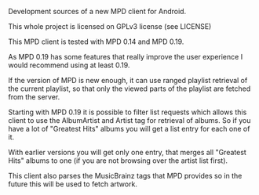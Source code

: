 Development sources of a new MPD client for Android.

This whole project is licensed on GPLv3 license (see LICENSE)

This MPD client is tested with MPD 0.14 and MPD 0.19.

As MPD 0.19 has some features that really improve the user experience I would recommend using at least 0.19.

If the version of MPD is new enough, it can use ranged playlist retrieval of the current playlist, so that only the viewed
parts of the playlist are fetched from the server.

Starting with MPD 0.19 it is possible to filter list requests which allows this client to 
use the AlbumArtist and Artist tag for retrieval of albums. So if you have a lot of "Greatest Hits" albums you will get a list entry for each one of it. 

With earlier versions you will get only one entry, that merges all "Greatest Hits" albums to one (if you are not browsing over the artist list first).

This client also parses the MusicBrainz tags that MPD provides so in the future this will be used to fetch artwork. 
